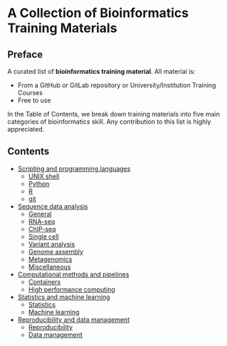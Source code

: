 # A Collection of Bioinformatics Training Materials


## Preface

A curated list of **bioinformatics training material**. All material is:

- From a GitHub or GitLab repository or University/Institution Training Courses
- Free to use

In the Table of Contents, we break down training materials into five main categories of
bioinformatics skill. 
Any contribution to this list is highly appreciated.

<!-- START doctoc generated TOC please keep comment here to allow auto update -->
<!-- DON'T EDIT THIS SECTION, INSTEAD RE-RUN doctoc TO UPDATE -->

## Contents
- [Scripting and programming languages](scripting-and-programming-languages#scripting-and-programming-languages)
  - [UNIX shell](scripting-and-programming-languages.md#unix-shell)
  - [Python](scripting-and-programming-languages.md#python)
  - [R](scripting-and-programming-languages.md#r)
  - [git](scripting-and-programming-languages.md#git)
- [Sequence data analysis](sequence-data-analysis.md#sequence-data-analysis)
  - [General](sequence-data-analysis.md#general)
  - [RNA-seq](sequence-data-analysis.md#rna-seq)
  - [ChIP-seq](sequence-data-analysis.md#chip-seq)
  - [Single cell](sequence-data-analysis.md#single-cell)
  - [Variant analysis](sequence-data-analysis.md#variant-analysis)
  - [Genome assembly](sequence-data-analysis.md#genome-assembly)
  - [Metagenomics](sequence-data-analysis.md#metagenomics)
  - [Miscellaneous](sequence-data-analysis.md#miscellaneous)
- [Computational methods and pipelines](computational-methods-and-pipelines.md#computational-methods-and-pipelines)
  - [Containers](computational-methods-and-pipelines.md#containers)
  - [High performance computing](computational-methods-and-pipelines.md#high-performance-computing)
- [Statistics and machine learning](statistics-and-machine-learning.md#statistics-and-machine-learning)
  - [Statistics](statistics-and-machine-learning.md#statistics)
  - [Machine learning](statistics-and-machine-learning.md#machine-learning)
- [Reproducibility and data management](reproducibility-and-data-management.md#reproducibility-and-data-management)
  - [Reproducibility](reproducibility-and-data-management.md#reproducibility)
  - [Data management](reproducibility-and-data-management.md#data-management)

<!-- END doctoc generated TOC please keep comment here to allow auto update -->
